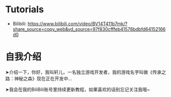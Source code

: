 # Tutorials
- Bilibili: https://www.bilibili.com/video/BV14T411b7mk/?share_source=copy_web&vd_source=97f830cfffeb41578bdbfd64152166d0
# 自我介绍
 ➤介绍一下，你好，我叫轩儿，一名独立游戏开发者，我的游戏名字叫做《传承之路：神秘之森》现在正在开发中...
 
 ➤我会在我的BiliBili账号里持续更新教程，如果喜欢的话别忘记关注我哦~
